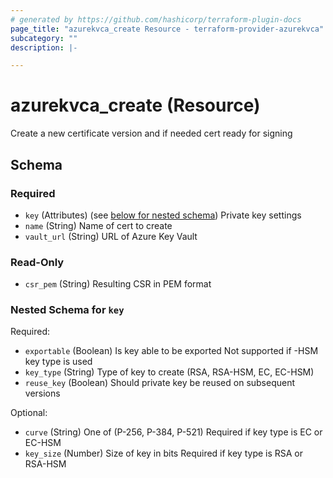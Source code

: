 ```yaml
---
# generated by https://github.com/hashicorp/terraform-plugin-docs
page_title: "azurekvca_create Resource - terraform-provider-azurekvca"
subcategory: ""
description: |-

---
```


# azurekvca_create (Resource)

Create a new certificate version and if needed cert ready for signing



<!-- schema generated by tfplugindocs -->
## Schema

### Required

- `key` (Attributes) (see [below for nested schema](#nestedatt--key))
Private key settings
- `name` (String)
Name of cert to create
- `vault_url` (String)
URL of Azure Key Vault

### Read-Only

- `csr_pem` (String)
Resulting CSR in PEM format

<a id="nestedatt--key"></a>
### Nested Schema for `key`

Required:

- `exportable` (Boolean)
Is key able to be exported
Not supported if -HSM key type is used
- `key_type` (String)
Type of key to create (RSA, RSA-HSM, EC, EC-HSM)
- `reuse_key` (Boolean)
Should private key be reused on subsequent versions

Optional:

- `curve` (String)
One of (P-256, P-384, P-521)
Required if key type is EC or EC-HSM
- `key_size` (Number)
Size of key in bits
Required if key type is RSA or RSA-HSM
